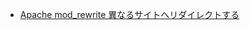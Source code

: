 - [Apache  mod_rewrite 異なるサイトへリダイレクトする](../../../../d/2022/04/05/Apache%20%20mod_rewrite%20異なるサイトへリダイレクトする.md)